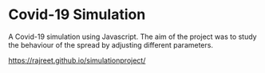 # Covid-19 Simulation

A Covid-19 simulation using Javascript. The aim of the project was to study the behaviour of the spread by adjusting  different parameters.

https://rajreet.github.io/simulationproject/
